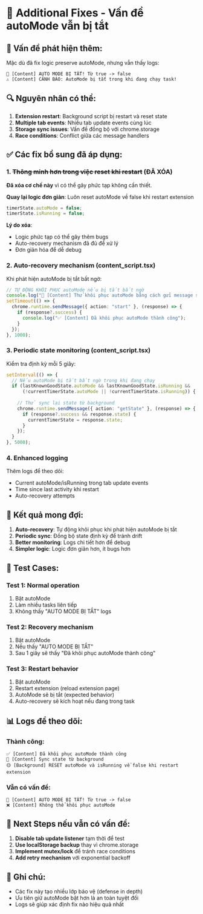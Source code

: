 # 🔧 Additional Fixes - Vấn đề autoMode vẫn bị tắt

## 🚨 **Vấn đề phát hiện thêm:**

Mặc dù đã fix logic preserve autoMode, nhưng vẫn thấy logs:
```
🛑 [Content] AUTO MODE BỊ TẮT! Từ true -> false
⚠️ [Content] CẢNH BÁO: AutoMode bị tắt trong khi đang chạy task!
```

## 🔍 **Nguyên nhân có thể:**

1. **Extension restart**: Background script bị restart và reset state
2. **Multiple tab events**: Nhiều tab update events cùng lúc
3. **Storage sync issues**: Vấn đề đồng bộ với chrome.storage
4. **Race conditions**: Conflict giữa các message handlers

## ✅ **Các fix bổ sung đã áp dụng:**

### **1. ~~Thông minh hơn trong việc reset khi restart~~ (ĐÃ XÓA)**

**Đã xóa cơ chế này** vì có thể gây phức tạp không cần thiết.

**Quay lại logic đơn giản**: Luôn reset autoMode về false khi restart extension
```typescript
timerState.autoMode = false;
timerState.isRunning = false;
```

**Lý do xóa**:
- Logic phức tạp có thể gây thêm bugs
- Auto-recovery mechanism đã đủ để xử lý
- Đơn giản hóa để dễ debug

### **2. Auto-recovery mechanism (content_script.tsx)**

Khi phát hiện autoMode bị tắt bất ngờ:
```typescript
// TỰ ĐỘNG KHÔI PHỤC autoMode nếu bị tắt bất ngờ
console.log("🔄 [Content] Thử khôi phục autoMode bằng cách gửi message start");
setTimeout(() => {
  chrome.runtime.sendMessage({ action: "start" }, (response) => {
    if (response?.success) {
      console.log("✅ [Content] Đã khôi phục autoMode thành công");
    }
  });
}, 1000);
```

### **3. Periodic state monitoring (content_script.tsx)**

Kiểm tra định kỳ mỗi 5 giây:
```typescript
setInterval(() => {
  // Nếu autoMode bị tắt bất ngờ trong khi đang chạy
  if (lastKnownGoodState.autoMode && lastKnownGoodState.isRunning && 
      (!currentTimerState.autoMode || !currentTimerState.isRunning)) {
    
    // Thử sync lại state từ background
    chrome.runtime.sendMessage({ action: "getState" }, (response) => {
      if (response?.success && response.state) {
        currentTimerState = response.state;
      }
    });
  }
}, 5000);
```

### **4. Enhanced logging**

Thêm logs để theo dõi:
- Current autoMode/isRunning trong tab update events
- Time since last activity khi restart
- Auto-recovery attempts

## 🎯 **Kết quả mong đợi:**

1. **Auto-recovery**: Tự động khôi phục khi phát hiện autoMode bị tắt
2. **Periodic sync**: Đồng bộ state định kỳ để tránh drift
3. **Better monitoring**: Logs chi tiết hơn để debug
4. **Simpler logic**: Logic đơn giản hơn, ít bugs hơn

## 🧪 **Test Cases:**

### **Test 1: Normal operation**
1. Bật autoMode
2. Làm nhiều tasks liên tiếp
3. Không thấy "AUTO MODE BỊ TẮT" logs

### **Test 2: Recovery mechanism**
1. Bật autoMode
2. Nếu thấy "AUTO MODE BỊ TẮT"
3. Sau 1 giây sẽ thấy "Đã khôi phục autoMode thành công"

### **Test 3: Restart behavior**
1. Bật autoMode
2. Restart extension (reload extension page)
3. AutoMode sẽ bị tắt (expected behavior)
4. Auto-recovery sẽ kích hoạt nếu đang trong task

## 📊 **Logs để theo dõi:**

### **Thành công:**
```
✅ [Content] Đã khôi phục autoMode thành công
🔄 [Content] Sync state từ background
🟡 [Background] RESET autoMode và isRunning về false khi restart extension
```

### **Vẫn có vấn đề:**
```
🛑 [Content] AUTO MODE BỊ TẮT! Từ true -> false
❌ [Content] Không thể khôi phục autoMode
```

## 🔄 **Next Steps nếu vẫn có vấn đề:**

1. **Disable tab update listener** tạm thời để test
2. **Use localStorage backup** thay vì chrome.storage
3. **Implement mutex/lock** để tránh race conditions
4. **Add retry mechanism** với exponential backoff

## 📝 **Ghi chú:**

- Các fix này tạo nhiều lớp bảo vệ (defense in depth)
- Ưu tiên giữ autoMode bật hơn là an toàn tuyệt đối
- Logs sẽ giúp xác định fix nào hiệu quả nhất
